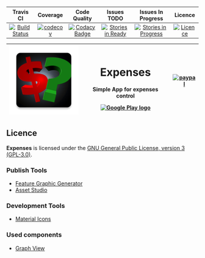 | Travis CI | Coverage | Code Quality | Issues TODO | Issues In Progress | Licence |
|:-:|:-:|:-:|:-:|:-:|:-:|
|[![Build Status](https://travis-ci.org/luankevinferreira/expenses.svg?branch=master)](https://travis-ci.org/luankevinferreira/expenses)|[![codecov](https://codecov.io/gh/luankevinferreira/expenses/branch/master/graph/badge.svg)](https://codecov.io/gh/luankevinferreira/expenses)|[![Codacy Badge](https://api.codacy.com/project/badge/Grade/278cd2cef97d472d81b8044f7e74b283)](https://www.codacy.com/app/luankevinferreira/expenses?utm_source=github.com&amp;utm_medium=referral&amp;utm_content=luankevinferreira/expenses&amp;utm_campaign=Badge_Grade)|[![Stories in Ready](https://badge.waffle.io/luankevinferreira/expenses.svg?label=ready&title=Ready)](http://waffle.io/luankevinferreira/expenses)|[![Stories in Progress](https://badge.waffle.io/luankevinferreira/expenses.svg?label=In%20Progress&title=In%20Progress)](http://waffle.io/luankevinferreira/expenses)|[![Licence](https://img.shields.io/aur/license/yaourt.svg)](https://github.com/luankevinferreira/expenses/blob/master/LICENSE)|


|[![Logo App](https://github.com/luankevinferreira/expenses/blob/master/app/src/main/res/mipmap-xxxhdpi/ic_launcher.png)](https://play.google.com/store/apps/details?id=luankevinferreira.expenses)| <h1>Expenses</h1><p>Simple App for expenses control</p> [![Google Play logo](http://www.android.com/images/brand/android_app_on_play_logo_large.png)](https://play.google.com/store/apps/details?id=luankevinferreira.expenses) | [![paypal](https://www.paypalobjects.com/en_US/i/btn/btn_donateCC_LG.gif)](https://www.paypal.com/cgi-bin/webscr?cmd=_s-xclick&hosted_button_id=Q2BRMVPEPA4NJ) |
|:-:|:-:|:-:|

## Licence

**Expenses**  is licensed under the [GNU General Public License, version 3 (GPL-3.0)](https://opensource.org/licenses/GPL-3.0).

### Publish Tools

* [Feature Graphic Generator](http://www.norio.be/android-feature-graphic-generator/)
* [Asset Studio](https://romannurik.github.io/AndroidAssetStudio/)

### Development Tools

* [Material Icons](https://design.google.com/icons/)

### Used components
* [Graph View](https://github.com/jjoe64/GraphView)
